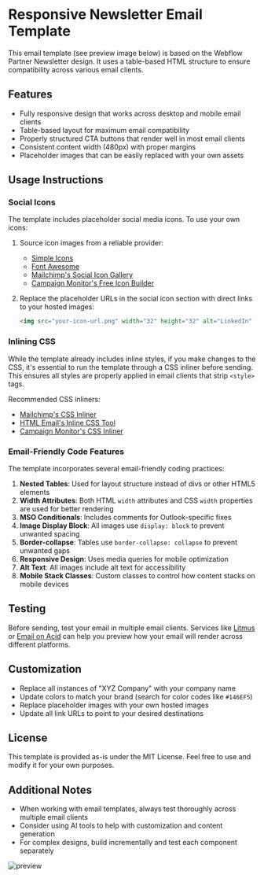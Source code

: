 # Responsive Newsletter Email Template

This email template (see preview image below) is based on the Webflow Partner Newsletter design. It uses a table-based HTML structure to ensure compatibility across various email clients.

## Features

- Fully responsive design that works across desktop and mobile email clients
- Table-based layout for maximum email compatibility
- Properly structured CTA buttons that render well in most email clients
- Consistent content width (480px) with proper margins
- Placeholder images that can be easily replaced with your own assets

## Usage Instructions

### Social Icons

The template includes placeholder social media icons. To use your own icons:

1. Source icon images from a reliable provider:
   - [Simple Icons](https://simpleicons.org/)
   - [Font Awesome](https://fontawesome.com/)
   - [Mailchimp's Social Icon Gallery](https://templates.mailchimp.com/resources/social-icon-builder/)
   - [Campaign Monitor's Free Icon Builder](https://www.campaignmonitor.com/resources/tools/icon-builder/)

2. Replace the placeholder URLs in the social icon section with direct links to your hosted images:
   ```html
   <img src="your-icon-url.png" width="32" height="32" alt="LinkedIn" style="display: block;">
   ```

### Inlining CSS

While the template already includes inline styles, if you make changes to the CSS, it's essential to run the template through a CSS inliner before sending. This ensures all styles are properly applied in email clients that strip `<style>` tags.

Recommended CSS inliners:
- [Mailchimp's CSS Inliner](https://templates.mailchimp.com/resources/inline-css/)
- [HTML Email's Inline CSS Tool](https://htmlemail.io/inline/)
- [Campaign Monitor's CSS Inliner](https://www.campaignmonitor.com/resources/tools/css-inliner/)

### Email-Friendly Code Features

The template incorporates several email-friendly coding practices:

1. **Nested Tables**: Used for layout structure instead of divs or other HTML5 elements
2. **Width Attributes**: Both HTML `width` attributes and CSS `width` properties are used for better rendering
3. **MSO Conditionals**: Includes comments for Outlook-specific fixes
4. **Image Display Block**: All images use `display: block` to prevent unwanted spacing
5. **Border-collapse**: Tables use `border-collapse: collapse` to prevent unwanted gaps
6. **Responsive Design**: Uses media queries for mobile optimization
7. **Alt Text**: All images include alt text for accessibility
8. **Mobile Stack Classes**: Custom classes to control how content stacks on mobile devices

## Testing

Before sending, test your email in multiple email clients. Services like [Litmus](https://www.litmus.com/) or [Email on Acid](https://www.emailonacid.com/) can help you preview how your email will render across different platforms.

## Customization

- Replace all instances of "XYZ Company" with your company name
- Update colors to match your brand (search for color codes like `#146EF5`)
- Replace placeholder images with your own hosted images
- Update all link URLs to point to your desired destinations

## License

This template is provided as-is under the MIT License. Feel free to use and modify it for your own purposes.

## Additional Notes

- When working with email templates, always test thoroughly across multiple email clients
- Consider using AI tools to help with customization and content generation
- For complex designs, build incrementally and test each component separately

![preview](https://github.com/user-attachments/assets/662a0aed-1246-4ffd-b11f-2fea6abfbeda)
